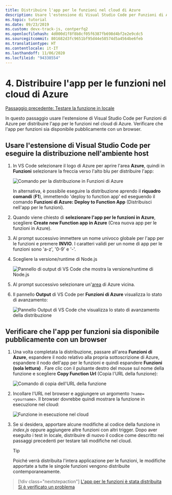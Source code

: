 ```yaml
---
title: Distribuire l'app per le funzioni nel cloud di Azure
description: Usare l'estensione di Visual Studio Code per Funzioni di Azure per distribuire l'app per le funzioni nel cloud di Azure. Verificare che l'app per funzioni sia disponibile pubblicamente con un browser.
ms.topic: tutorial
ms.date: 09/23/2019
ms.custom: devx-track-js, contperfq2
ms.openlocfilehash: 4d000d1f8f8b8cf05f6387fb698d4bf2e2e9cdc5
ms.sourcegitcommit: 801682d3fc9651bf95d44e58574d5a4564be6feb
ms.translationtype: HT
ms.contentlocale: it-IT
ms.lasthandoff: 11/06/2020
ms.locfileid: "94338554"
---
```

# <a name="4-deploy-the-functions-app-to-azure-cloud"></a>4. Distribuire l'app per le funzioni nel cloud di Azure

[Passaggio precedente: Testare la funzione in locale](tutorial-vscode-serverless-node-test-local.md)

In questo passaggio usare l'estensione di Visual Studio Code per Funzioni di Azure per distribuire l'app per le funzioni nel cloud di Azure. Verificare che l'app per funzioni sia disponibile pubblicamente con un browser. 

## <a name="use-visual-studio-code-extension-to-deploy-to-hosting-environment"></a>Usare l'estensione di Visual Studio Code per eseguire la distribuzione nell'ambiente host

1. In VS Code selezionare il logo di Azure per aprire l'area **Azure**, quindi in **Funzioni** selezionare la freccia verso l'alto blu per distribuire l'app:

    ![Comando per la distribuzione in Funzioni di Azure](../media/functions-extension/deploy-app.png)

    In alternativa, è possibile eseguire la distribuzione aprendo il **riquadro comandi** (**F1**), immettendo 'deploy to function app' ed eseguendo il comando **Funzioni di Azure: Deploy to Function App** (Distribuisci nell'app per le funzioni).

1. Quando viene chiesto di **selezionare l'app per le funzioni in Azure**, scegliere **Create new Function app in Azure** (Crea nuova app per le funzioni in Azure).

1. Al prompt successivo immettere un nome univoco globale per l'app per le funzioni e premere **INVIO**. I caratteri validi per un nome di app per le funzioni sono 'a-z', '0-9' e '-'.

1. Scegliere la versione/runtime di Node.js

    ![Pannello di output di VS Code che mostra la versione/runtime di Node.js](../media/functions-extension/nodejs-runtime-version.png)

1. Al prompt successivo selezionare un'[area](https://azure.microsoft.com/regions/) di Azure vicina.

1. Il pannello **Output** di VS Code per **Funzioni di Azure** visualizza lo stato di avanzamento:

    ![Pannello Output di VS Code che visualizza lo stato di avanzamento della distribuzione](../media/functions-extension/deploy-progress.png)

## <a name="verify-functions-app-is-publicly-available-with-browser"></a>Verificare che l'app per funzioni sia disponibile pubblicamente con un browser

1. Una volta completata la distribuzione, passare all'area **Funzioni di Azure**, espandere il nodo relativo alla propria sottoscrizione di Azure, espandere il nodo dell'app per le funzioni e quindi espandere **Funzioni (sola lettura)** . Fare clic con il pulsante destro del mouse sul nome della funzione e scegliere **Copy Function Url** (Copia l'URL della funzione):

    ![Comando di copia dell'URL della funzione](../media/functions-extension/copy-function-url-command.png)

1. Incollare l'URL nel browser e aggiungere un argomento `?name=<yourname>`. Il browser dovrebbe quindi mostrare la funzione in esecuzione nel cloud:

    ![Funzione in esecuzione nel cloud](../media/functions-extension/remote-test-browser.png)

1. Se si desidera, apportare alcune modifiche al codice della funzione in *index.js* oppure aggiungere altre funzioni con altri trigger. Dopo aver eseguito i test in locale, distribuire di nuovo il codice come descritto nei passaggi precedenti per testare tali modifiche nel cloud.

    > [!TIP]
    > Poiché verrà distribuita l'intera applicazione per le funzioni, le modifiche apportate a tutte le singole funzioni vengono distribuite contemporaneamente.

> [!div class="nextstepaction"]
> [L'app per le funzioni è stata distribuita](tutorial-vscode-serverless-node-remove-resource.md) [Si è verificato un problema](https://www.research.net/r/PWZWZ52?tutorial=node-deployment-azurefunctions&step=deploy-app)
